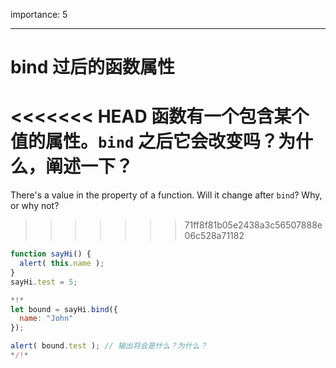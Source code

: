 importance: 5

---

# bind 过后的函数属性

<<<<<<< HEAD
函数有一个包含某个值的属性。`bind` 之后它会改变吗？为什么，阐述一下？
=======
There's a value in the property of a function. Will it change after `bind`? Why, or why not?
>>>>>>> 71ff8f81b05e2438a3c56507888e06c528a71182

```js run
function sayHi() {
  alert( this.name );
}
sayHi.test = 5;

*!*
let bound = sayHi.bind({
  name: "John"
});

alert( bound.test ); // 输出将会是什么？为什么？
*/!*
```

